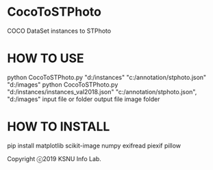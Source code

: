 # CocoToSTPhoto
COCO DataSet instances to STPhoto

# HOW TO USE
python CocoToSTPhoto.py "d:/instances" "c:/annotation/stphoto.json" "d:/images"
python CocoToSTPhoto.py "d:/instances/instances_val2018.json" "c:/annotation/stphoto.json", "d:/images"
                                input file or folder                   output file          image folder

# HOW TO INSTALL
  pip install matplotlib scikit-image numpy exifread piexif pillow
 
Copyright ⓒ2019 KSNU Info Lab.
  
